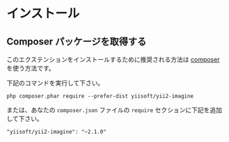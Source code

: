 インストール
============

## Composer パッケージを取得する

このエクステンションをインストールするために推奨される方法は [composer](http://getcomposer.org/download/) を使う方法です。

下記のコマンドを実行して下さい。

```
php composer.phar require --prefer-dist yiisoft/yii2-imagine
```

または、あなたの `composer.json` ファイルの `require` セクションに下記を追加して下さい。

```
"yiisoft/yii2-imagine": "~2.1.0"
```
